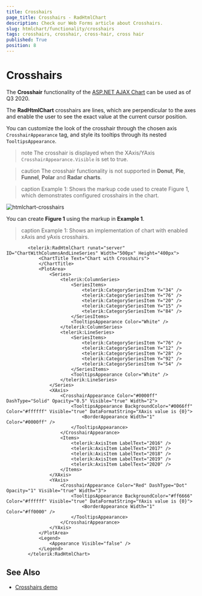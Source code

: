 ```yaml
---
title: Crosshairs
page_title: Crosshairs - RadHtmlChart
description: Check our Web Forms article about Crosshairs.
slug: htmlchart/functionality/crosshairs
tags: crosshairs, crosshair, cross-hair, cross hair
published: True
position: 8
---
```


# Crosshairs

The **Crosshair** functionality of the [ASP.NET AJAX Chart](https://www.telerik.com/products/aspnet-ajax/html-chart.aspx) can be used as of Q3 2020.

The **RadHtmlChart** crosshairs are lines, which are perpendicular to the axes and enable the user to see the exact value at the current cursor position.

You can customize the look of the crosshair through the chosen axis `CrosshairAppearance` tag, and style its tooltips through its nested `TooltipsAppearance`.

>note The crosshair is displayed when the XAxis/YAxis `CrosshairAppearance.Visible` is set to true.

>caution The crosshair functionality is not supported in **Donut**, **Pie**, **Funnel**, **Polar** and **Radar** **charts**.

>caption Example 1: Shows the markup code used to create Figure 1, which demonstrates configured crosshairs in the chart.

![htmlchart-crosshairs](../images/htmlchart-chrosshairs.gif)

You can create **Figure 1** using the markup in **Example 1**.

>caption Example 1: Shows an implementation of chart with enabled xAxis and yAxis crosshairs.

````ASP.NET
        <telerik:RadHtmlChart runat="server" ID="ChartWithColumnsAndLineSeries" Width="500px" Height="400px">
            <ChartTitle Text="Chart with Crosshairs">
            </ChartTitle>
            <PlotArea>
                <Series>
                    <telerik:ColumnSeries>
                        <SeriesItems>
                            <telerik:CategorySeriesItem Y="34" />
                            <telerik:CategorySeriesItem Y="76" />
                            <telerik:CategorySeriesItem Y="20" />
                            <telerik:CategorySeriesItem Y="15" />
                            <telerik:CategorySeriesItem Y="84" />
                        </SeriesItems>
                        <TooltipsAppearance Color="White" />
                    </telerik:ColumnSeries>
                    <telerik:LineSeries>
                        <SeriesItems>
                            <telerik:CategorySeriesItem Y="76" />
                            <telerik:CategorySeriesItem Y="12" />
                            <telerik:CategorySeriesItem Y="28" />
                            <telerik:CategorySeriesItem Y="92" />
                            <telerik:CategorySeriesItem Y="54" />
                        </SeriesItems>
                        <TooltipsAppearance Color="White" />
                    </telerik:LineSeries>
                </Series>
                <XAxis>
                    <CrosshairAppearance Color="#0000ff" DashType="Solid" Opacity="0.5" Visible="true" Width="2">
                        <TooltipsAppearance BackgroundColor="#0066ff" Color="#ffffff" Visible="true" DataFormatString="XAxis value is {0}">
                            <BorderAppearance Width="1" Color="#0000ff" />
                        </TooltipsAppearance>
                    </CrosshairAppearance>
                    <Items>
                        <telerik:AxisItem LabelText="2016" />
                        <telerik:AxisItem LabelText="2017" />
                        <telerik:AxisItem LabelText="2018" />
                        <telerik:AxisItem LabelText="2019" />
                        <telerik:AxisItem LabelText="2020" />
                    </Items>
                </XAxis>
                <YAxis>
                    <CrosshairAppearance Color="Red" DashType="Dot" Opacity="1" Visible="true" Width="3">
                        <TooltipsAppearance BackgroundColor="#ff6666" Color="#ffffff" Visible="true" DataFormatString="YAxis value is {0}">
                            <BorderAppearance Width="1" Color="#ff0000" />
                        </TooltipsAppearance>
                    </CrosshairAppearance>
                </YAxis>
            </PlotArea>
            <Legend>
                <Appearance Visible="false" />
            </Legend>
        </telerik:RadHtmlChart>
````


## See Also
 
 * [Crosshairs  demo](https://demos.telerik.com/aspnet-ajax/HtmlChart/Examples/Functionality/CrossHair/DefaultCS.aspx)


